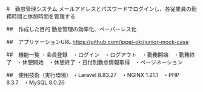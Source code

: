#　勤怠管理システム
メールアドレスとパスワードでログインし、各従業員の勤務時間と休憩時間を管理する

##　作成した目的
勤怠管理の効率化、ペーパーレス化

##　アプリケーションURL
https://github.com/ippei-oki/junior-mock-case

##　機能一覧
・会員登録　・ログイン　・ログアウト　・勤務開始　・勤務終了　・休憩開始　・休憩終了
・日付別勤怠情報取得　・ページネーション

##　使用技術（実行環境）
・Laravel 8.83.27　・NGINX 1.21.1　・PHP 8.3.7　・MySQL 8.0.26
